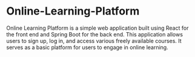 # Online-Learning-Platform
Online Learning Platform is a simple web application built using React for the front end and Spring Boot for the back end. This application allows users to sign up, log in, and access various freely available courses. It serves as a basic platform for users to engage in online learning.
